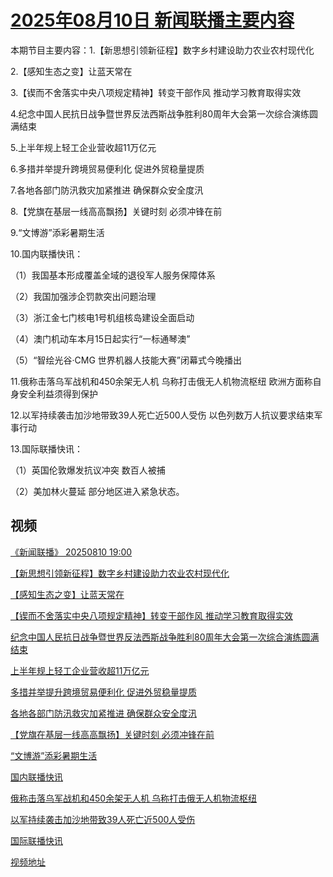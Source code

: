 # [2025年08月10日 新闻联播主要内容](https://tv.cctv.com/lm/xwlb/day/20250810.shtml)

本期节目主要内容：1.【新思想引领新征程】数字乡村建设助力农业农村现代化

2.【感知生态之变】让蓝天常在

3.【锲而不舍落实中央八项规定精神】转变干部作风 推动学习教育取得实效

4.纪念中国人民抗日战争暨世界反法西斯战争胜利80周年大会第一次综合演练圆满结束

5.上半年规上轻工企业营收超11万亿元

6.多措并举提升跨境贸易便利化 促进外贸稳量提质

7.各地各部门防汛救灾加紧推进 确保群众安全度汛

8.【党旗在基层一线高高飘扬】关键时刻 必须冲锋在前

9.“文博游”添彩暑期生活

10.国内联播快讯：

（1）我国基本形成覆盖全域的退役军人服务保障体系

（2）我国加强涉企罚款突出问题治理

（3）浙江金七门核电1号机组核岛建设全面启动

（4）澳门机动车本月15日起实行“一标通琴澳”

（5）“智绘光谷·CMG 世界机器人技能大赛”闭幕式今晚播出

11.俄称击落乌军战机和450余架无人机 乌称打击俄无人机物流枢纽 欧洲方面称自身安全利益须得到保护

12.以军持续袭击加沙地带致39人死亡近500人受伤 以色列数万人抗议要求结束军事行动

13.国际联播快讯：

（1）英国伦敦爆发抗议冲突 数百人被捕

（2）美加林火蔓延 部分地区进入紧急状态。

## 视频

[《新闻联播》 20250810 19:00](https://tv.cctv.com/2025/08/10/VIDEKbfoLlH8zJSPHamvVl5Z250810.shtml)

[【新思想引领新征程】数字乡村建设助力农业农村现代化](https://tv.cctv.com/2025/08/10/VIDENefieDCp94F3yMMeJNf9250810.shtml)

[【感知生态之变】让蓝天常在](https://tv.cctv.com/2025/08/10/VIDEpqXdY1tbMCFEOE8LKiRk250810.shtml)

[【锲而不舍落实中央八项规定精神】转变干部作风 推动学习教育取得实效](https://tv.cctv.com/2025/08/10/VIDE7M0DQ9Lemdn1nGaYpENa250810.shtml)

[纪念中国人民抗日战争暨世界反法西斯战争胜利80周年大会第一次综合演练圆满结束](https://tv.cctv.com/2025/08/10/VIDE5qVQKjcr4vpLMv019394250810.shtml)

[上半年规上轻工企业营收超11万亿元](https://tv.cctv.com/2025/08/10/VIDEdwtWIe1g2LUlrNAhuvso250810.shtml)

[多措并举提升跨境贸易便利化 促进外贸稳量提质](https://tv.cctv.com/2025/08/10/VIDEr9RV6sxbtEmHZWlEmfXd250810.shtml)

[各地各部门防汛救灾加紧推进 确保群众安全度汛](https://tv.cctv.com/2025/08/10/VIDEclTr9q4mUlasBFFebwr0250810.shtml)

[【党旗在基层一线高高飘扬】关键时刻 必须冲锋在前](https://tv.cctv.com/2025/08/10/VIDEzhEUBZ4rEZCp20JRtY1w250810.shtml)

[“文博游”添彩暑期生活](https://tv.cctv.com/2025/08/10/VIDEk9aNMyxp2gFXUkRz0s2d250810.shtml)

[国内联播快讯](https://tv.cctv.com/2025/08/10/VIDEOXu1u140EJMk7ERrQUa6250810.shtml)

[俄称击落乌军战机和450余架无人机 乌称打击俄无人机物流枢纽](https://tv.cctv.com/2025/08/10/VIDElyJyiQKsk4k4EsEXnBTo250810.shtml)

[以军持续袭击加沙地带致39人死亡近500人受伤](https://tv.cctv.com/2025/08/10/VIDEcZi52q4kd1aeFgWXDVmS250810.shtml)

[国际联播快讯](https://tv.cctv.com/2025/08/10/VIDErnQ5gqckX4Z3H3zYlELm250810.shtml)

[视频地址](https://tv.cctv.com/lm/xwlb/day/20250810.shtml) 

